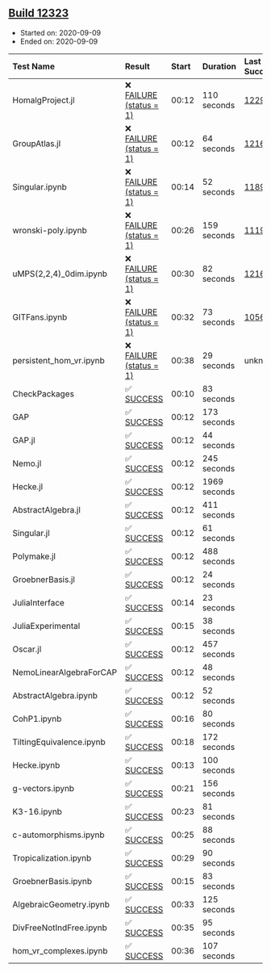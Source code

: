 ## [Build 12323](https://oscarci.mathematik.uni-kl.de/job/oscar/12323/)

* Started on: 2020-09-09
* Ended on: 2020-09-09

| Test Name    | Result | Start | Duration | Last Success | First Failure |
|:-------------|:-------|:------|:---------|:-------------|:--------------|
| HomalgProject.jl | ❌ [FAILURE (status = 1)](https://oscarci.mathematik.uni-kl.de/job/oscar/12323/artifact/logs/build-12323/HomalgProject.jl.log) | 00:12 | 110 seconds | [12292](https://oscarci.mathematik.uni-kl.de/job/oscar/12292/) | [12293](https://oscarci.mathematik.uni-kl.de/job/oscar/12293/) |
| GroupAtlas.jl | ❌ [FAILURE (status = 1)](https://oscarci.mathematik.uni-kl.de/job/oscar/12323/artifact/logs/build-12323/GroupAtlas.jl.log) | 00:12 | 64 seconds | [12167](https://oscarci.mathematik.uni-kl.de/job/oscar/12167/) | [12168](https://oscarci.mathematik.uni-kl.de/job/oscar/12168/) |
| Singular.ipynb | ❌ [FAILURE (status = 1)](https://oscarci.mathematik.uni-kl.de/job/oscar/12323/artifact/logs/build-12323/Singular.ipynb.log) | 00:14 | 52 seconds | [11893](https://oscarci.mathematik.uni-kl.de/job/oscar/11893/) | [11894](https://oscarci.mathematik.uni-kl.de/job/oscar/11894/) |
| wronski-poly.ipynb | ❌ [FAILURE (status = 1)](https://oscarci.mathematik.uni-kl.de/job/oscar/12323/artifact/logs/build-12323/wronski-poly.ipynb.log) | 00:26 | 159 seconds | [11192](https://oscarci.mathematik.uni-kl.de/job/oscar/11192/) | [11193](https://oscarci.mathematik.uni-kl.de/job/oscar/11193/) |
| uMPS(2,2,4)_0dim.ipynb | ❌ [FAILURE (status = 1)](https://oscarci.mathematik.uni-kl.de/job/oscar/12323/artifact/logs/build-12323/uMPS-2-2-4-_0dim.ipynb.log) | 00:30 | 82 seconds | [12167](https://oscarci.mathematik.uni-kl.de/job/oscar/12167/) | [12168](https://oscarci.mathematik.uni-kl.de/job/oscar/12168/) |
| GITFans.ipynb | ❌ [FAILURE (status = 1)](https://oscarci.mathematik.uni-kl.de/job/oscar/12323/artifact/logs/build-12323/GITFans.ipynb.log) | 00:32 | 73 seconds | [10566](https://oscarci.mathematik.uni-kl.de/job/oscar/10566/) | [10567](https://oscarci.mathematik.uni-kl.de/job/oscar/10567/) |
| persistent_hom_vr.ipynb | ❌ [FAILURE (status = 1)](https://oscarci.mathematik.uni-kl.de/job/oscar/12323/artifact/logs/build-12323/persistent_hom_vr.ipynb.log) | 00:38 | 29 seconds | unknown | unknown |
| CheckPackages | ✅ [SUCCESS](https://oscarci.mathematik.uni-kl.de/job/oscar/12323/artifact/logs/build-12323/CheckPackages.log) | 00:10 | 83 seconds |  |  |
| GAP | ✅ [SUCCESS](https://oscarci.mathematik.uni-kl.de/job/oscar/12323/artifact/logs/build-12323/GAP.log) | 00:12 | 173 seconds |  |  |
| GAP.jl | ✅ [SUCCESS](https://oscarci.mathematik.uni-kl.de/job/oscar/12323/artifact/logs/build-12323/GAP.jl.log) | 00:12 | 44 seconds |  |  |
| Nemo.jl | ✅ [SUCCESS](https://oscarci.mathematik.uni-kl.de/job/oscar/12323/artifact/logs/build-12323/Nemo.jl.log) | 00:12 | 245 seconds |  |  |
| Hecke.jl | ✅ [SUCCESS](https://oscarci.mathematik.uni-kl.de/job/oscar/12323/artifact/logs/build-12323/Hecke.jl.log) | 00:12 | 1969 seconds |  |  |
| AbstractAlgebra.jl | ✅ [SUCCESS](https://oscarci.mathematik.uni-kl.de/job/oscar/12323/artifact/logs/build-12323/AbstractAlgebra.jl.log) | 00:12 | 411 seconds |  |  |
| Singular.jl | ✅ [SUCCESS](https://oscarci.mathematik.uni-kl.de/job/oscar/12323/artifact/logs/build-12323/Singular.jl.log) | 00:12 | 61 seconds |  |  |
| Polymake.jl | ✅ [SUCCESS](https://oscarci.mathematik.uni-kl.de/job/oscar/12323/artifact/logs/build-12323/Polymake.jl.log) | 00:12 | 488 seconds |  |  |
| GroebnerBasis.jl | ✅ [SUCCESS](https://oscarci.mathematik.uni-kl.de/job/oscar/12323/artifact/logs/build-12323/GroebnerBasis.jl.log) | 00:12 | 24 seconds |  |  |
| JuliaInterface | ✅ [SUCCESS](https://oscarci.mathematik.uni-kl.de/job/oscar/12323/artifact/logs/build-12323/JuliaInterface.log) | 00:14 | 23 seconds |  |  |
| JuliaExperimental | ✅ [SUCCESS](https://oscarci.mathematik.uni-kl.de/job/oscar/12323/artifact/logs/build-12323/JuliaExperimental.log) | 00:15 | 38 seconds |  |  |
| Oscar.jl | ✅ [SUCCESS](https://oscarci.mathematik.uni-kl.de/job/oscar/12323/artifact/logs/build-12323/Oscar.jl.log) | 00:12 | 457 seconds |  |  |
| NemoLinearAlgebraForCAP | ✅ [SUCCESS](https://oscarci.mathematik.uni-kl.de/job/oscar/12323/artifact/logs/build-12323/NemoLinearAlgebraForCAP.log) | 00:12 | 48 seconds |  |  |
| AbstractAlgebra.ipynb | ✅ [SUCCESS](https://oscarci.mathematik.uni-kl.de/job/oscar/12323/artifact/logs/build-12323/AbstractAlgebra.ipynb.log) | 00:12 | 52 seconds |  |  |
| CohP1.ipynb | ✅ [SUCCESS](https://oscarci.mathematik.uni-kl.de/job/oscar/12323/artifact/logs/build-12323/CohP1.ipynb.log) | 00:16 | 80 seconds |  |  |
| TiltingEquivalence.ipynb | ✅ [SUCCESS](https://oscarci.mathematik.uni-kl.de/job/oscar/12323/artifact/logs/build-12323/TiltingEquivalence.ipynb.log) | 00:18 | 172 seconds |  |  |
| Hecke.ipynb | ✅ [SUCCESS](https://oscarci.mathematik.uni-kl.de/job/oscar/12323/artifact/logs/build-12323/Hecke.ipynb.log) | 00:13 | 100 seconds |  |  |
| g-vectors.ipynb | ✅ [SUCCESS](https://oscarci.mathematik.uni-kl.de/job/oscar/12323/artifact/logs/build-12323/g-vectors.ipynb.log) | 00:21 | 156 seconds |  |  |
| K3-16.ipynb | ✅ [SUCCESS](https://oscarci.mathematik.uni-kl.de/job/oscar/12323/artifact/logs/build-12323/K3-16.ipynb.log) | 00:23 | 81 seconds |  |  |
| c-automorphisms.ipynb | ✅ [SUCCESS](https://oscarci.mathematik.uni-kl.de/job/oscar/12323/artifact/logs/build-12323/c-automorphisms.ipynb.log) | 00:25 | 88 seconds |  |  |
| Tropicalization.ipynb | ✅ [SUCCESS](https://oscarci.mathematik.uni-kl.de/job/oscar/12323/artifact/logs/build-12323/Tropicalization.ipynb.log) | 00:29 | 90 seconds |  |  |
| GroebnerBasis.ipynb | ✅ [SUCCESS](https://oscarci.mathematik.uni-kl.de/job/oscar/12323/artifact/logs/build-12323/GroebnerBasis.ipynb.log) | 00:15 | 83 seconds |  |  |
| AlgebraicGeometry.ipynb | ✅ [SUCCESS](https://oscarci.mathematik.uni-kl.de/job/oscar/12323/artifact/logs/build-12323/AlgebraicGeometry.ipynb.log) | 00:33 | 125 seconds |  |  |
| DivFreeNotIndFree.ipynb | ✅ [SUCCESS](https://oscarci.mathematik.uni-kl.de/job/oscar/12323/artifact/logs/build-12323/DivFreeNotIndFree.ipynb.log) | 00:35 | 95 seconds |  |  |
| hom_vr_complexes.ipynb | ✅ [SUCCESS](https://oscarci.mathematik.uni-kl.de/job/oscar/12323/artifact/logs/build-12323/hom_vr_complexes.ipynb.log) | 00:36 | 107 seconds |  |  |

